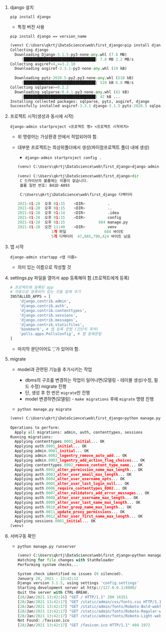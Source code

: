 1. django 설치

   `pip install django`

   *  특정 버전 사용

     `pip install django == version_name`

   ```python
   (venv) C:\Users\qkrtj\DataScience\web\first_django>pip install django
   Collecting django
     Downloading Django-3.1.5-py3-none-any.whl (7.8 MB)
        |████████████████████████████████| 7.8 MB 2.2 MB/s
   Collecting asgiref<4,>=3.2.10
     Downloading asgiref-3.3.1-py3-none-any.whl (19 kB)
                                                                                    Collecting pytz
     Downloading pytz-2020.5-py2.py3-none-any.whl (510 kB)
        |████████████████████████████████| 510 kB 6.8 MB/s
   Collecting sqlparse>=0.2.2
     Downloading sqlparse-0.4.1-py3-none-any.whl (42 kB)
        |████████████████████████████████| 42 kB ...
   Installing collected packages: sqlparse, pytz, asgiref, django
   Successfully installed asgiref-3.3.1 django-3.1.5 pytz-2020.5 sqlparse-0.4.1
   
   ```

2. 프로젝트 시작(생성과 동시에 시작)

   `django-admin startproject <프로젝트 명> <프로젝트 시작위치>`

   * 위 명령어는 가상환경 안에서 작업되어야 함.

   * 대부분 프로젝트는 최상위폴더에서 생성(파이참프로젝트 폴더 내에 생성)

     * `django-admin startproject config .`

     ```python
     (venv) C:\Users\qkrtj\DataScience\web\first_django>django-admin startproject config .
         
     (venv) C:\Users\qkrtj\DataScience\web\first_django>dir
      C 드라이브의 볼륨에는 이름이 없습니다.
      볼륨 일련 번호: B41D-A093
     
      C:\Users\qkrtj\DataScience\web\first_django 디렉터리
     
     2021-01-28  오후 01:15    <DIR>          .
     2021-01-28  오후 01:15    <DIR>          ..
     2021-01-28  오후 01:14    <DIR>          .idea
     2021-01-28  오후 01:15    <DIR>          config
     2021-01-28  오후 01:15               684 manage.py
     2021-01-28  오전 11:40    <DIR>          venv
                    1개 파일                 684 바이트
                    5개 디렉터리  47,885,799,424 바이트 남음
     
     ```

3. 앱 시작

   `django-admin startapp <앱 이름>`

   * 의미 있는 이름으로 작성할 것

4. settings.py 파일을 열어서 app 등록해야 함.(프로젝트에게 등록)

   ```python
   # 프로젝트에 등록된 app
   # 자동으로 등록되어 있는 것들 밑에 추가
   INSTALLED_APPS = [
       'django.contrib.admin',
       'django.contrib.auth',
       'django.contrib.contenttypes',
       'django.contrib.sessions',
       'django.contrib.messages',
       'django.contrib.staticfiles',
       'bookmark', # 앱 등록 문법 (간단히 축약)
       'polls.apps.PollsConfig', # 앱 등록문법
   ]
   ```

   * 마지막 문단이어도 ','가 있어야 함.

5. migrate 

   * model과 관련된 기능을 추가시키는 작업
     * dbms의 구조를 변경하는 작업이 일어나면(모델링 - 테이블 생성/수정, 필드 수정) migrate 진행
     * 단, 생성 후 한 번은 `migrate`만 진행
     * model 변경하면(모델링) - `make migrations` 후에 `migrate` 명령 진행

   * `python manage.py migrate`

   ```python
   (venv) C:\Users\qkrtj\DataScience\web\first_django>python manage.py migrate
      
   Operations to perform:
     Apply all migrations: admin, auth, contenttypes, sessions
   Running migrations:
     Applying contenttypes.0001_initial... OK
     Applying auth.0001_initial... OK
     Applying admin.0001_initial... OK
     Applying admin.0002_logentry_remove_auto_add... OK
     Applying admin.0003_logentry_add_action_flag_choices... OK
     Applying contenttypes.0002_remove_content_type_name... OK
     Applying auth.0002_alter_permission_name_max_length... OK
     Applying auth.0003_alter_user_email_max_length... OK
     Applying auth.0004_alter_user_username_opts... OK
     Applying auth.0005_alter_user_last_login_null... OK
     Applying auth.0006_require_contenttypes_0002... OK
     Applying auth.0007_alter_validators_add_error_messages... OK
     Applying auth.0008_alter_user_username_max_length... OK
     Applying auth.0009_alter_user_last_name_max_length... OK
     Applying auth.0010_alter_group_name_max_length... OK
     Applying auth.0011_update_proxy_permissions... OK
     Applying auth.0012_alter_user_first_name_max_length... OK
     Applying sessions.0001_initial... OK
   (venv)
   ```

   

6. 서버구동 확인

   * `python manage.py runserver`

     ```python
     (venv) C:\Users\qkrtj\DataScience\web\first_django>python manage.py runserver
     Watching for file changes with StatReloader
     Performing system checks...
     
     System check identified no issues (0 silenced).
     January 28, 2021 - 13:42:12
     Django version 3.1.5, using settings 'config.settings'
     Starting development server at http://127.0.0.1:8000/
     Quit the server with CTRL-BREAK.
     [28/Jan/2021 13:42:16] "GET / HTTP/1.1" 200 16351
     [28/Jan/2021 13:42:17] "GET /static/admin/css/fonts.css HTTP/1.1" 200 423
     [28/Jan/2021 13:42:17] "GET /static/admin/fonts/Roboto-Bold-webfont.woff HTTP/1.1" 200 86184
     [28/Jan/2021 13:42:17] "GET /static/admin/fonts/Roboto-Regular-webfont.woff HTTP/1.1" 200 85876
     [28/Jan/2021 13:42:17] "GET /static/admin/fonts/Roboto-Light-webfont.woff HTTP/1.1" 200 85692
     Not Found: /favicon.ico
     [28/Jan/2021 13:42:17] "GET /favicon.ico HTTP/1.1" 404 1972
     ```
     
